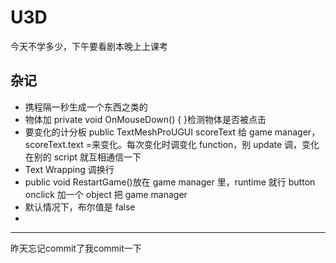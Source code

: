# U3D

今天不学多少，下午要看剧本晚上上课考

## 杂记

- 携程隔一秒生成一个东西之类的
- 物体加 private void OnMouseDown() { }检测物体是否被点击
- 要变化的计分板 public TextMeshProUGUI scoreText 给 game manager，scoreText.text =来变化。每次变化时调变化 function，别 update 调，变化在别的 script 就互相通信一下
- Text Wrapping 调换行
- public void RestartGame()放在 game manager 里，runtime 就行 button onclick 加一个 object 把 game manager
- 默认情况下，布尔值是 false
-
----
昨天忘记commit了我commit一下